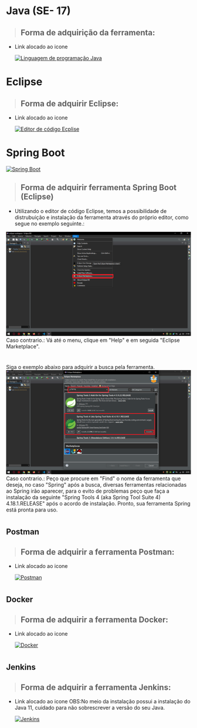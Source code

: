 # Java (SE- 17)
> ## Forma de adquirição da ferramenta:
* Link alocado ao icone

    [![Linguagem de programação Java](https://skillicons.dev/icons?i=java)](https://www.oracle.com/java/technologies/javase/jdk17-archive-downloads.html)
#

# Eclipse
> ## Forma de adquirir Eclipse:
* Link alocado ao icone

    [![Editor de código Ecplise](https://skillicons.dev/icons?i=eclipse)](https://www.eclipse.org/downloads/packages/)
#
# Spring Boot
[![Spring Boot](https://skillicons.dev/icons?i=spring)]()
> ## Forma de adquirir ferramenta Spring Boot (Eclipse)
* Utilizando o editor de código Eclipse, temos a possibilidade de distrubuição e instalação da ferramenta através do próprio editor, como segue no exemplo seguinte.:

![Exemplo](/imgs/exempl.png)
Caso contrario.: Vá até o menu, clique em "Help" e em seguida "Eclipse Marketplace".
#
Siga o exemplo abaixo para adquirir a busca pela ferramenta.
![Exemplo2](/imgs/exemp2.png)
Caso contrario.: Peço que procure em "Find" o nome da ferramenta que deseja, no caso "Spring" após a busca, diversas ferramentas relacionadas ao Spring irão aparecer, para o evito de problemas peço que faça a instalação da seguinte "Spring Tools 4 (aka Spring Tool Suite 4) 4.18.1.RELEASE" após o acordo de instalação. Pronto, sua ferramenta Spring está pronta para uso.
#
## Postman
> ## Forma de adquirir a ferramenta Postman:
* Link alocado ao icone

    [![Postman](https://skillicons.dev/icons?i=postman)](https://www.postman.com/downloads/)
#
## Docker
> ## Forma de adquirir a ferramenta Docker:
* Link alocado ao icone
 
    [![Docker](https://skillicons.dev/icons?i=docker)](https://docs.docker.com/get-docker/)
#
## Jenkins
> ## Forma de adquirir a ferramenta Jenkins:
* Link alocado ao icone
    OBS:No meio da instalação possui a instalação do Java 11, cuidado para não sobrescrever a versão do seu Java.

    [![Jenkins](https://skillicons.dev/icons?i=jenkins)](https://www.jenkins.io/doc/book/installing/linux/)


